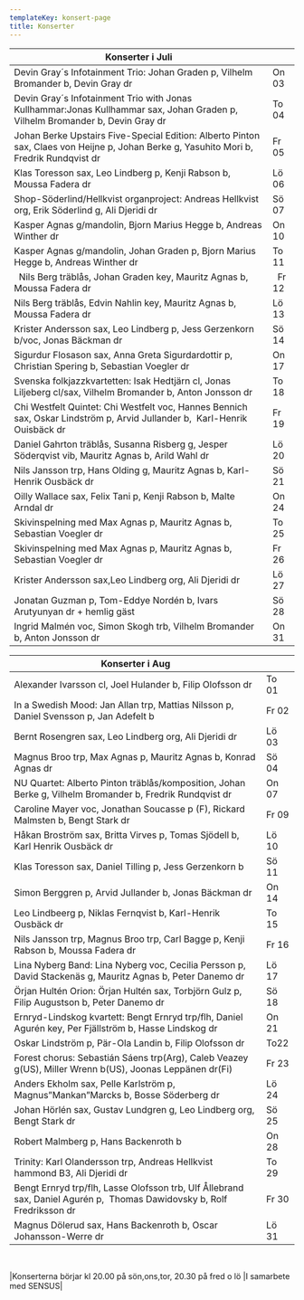 ```yaml
---
templateKey: konsert-page
title: Konserter
---
```



|Konserter i Juli |  |
|------------------------|----|
| Devin Gray´s Infotainment Trio: Johan Graden p, Vilhelm Bromander b, Devin Gray dr|On 03|
|Devin Gray´s Infotainment Trio with Jonas Kullhammar:Jonas Kullhammar sax, Johan Graden p, Vilhelm Bromander b, Devin Gray dr |To 04|
|Johan Berke Upstairs Five-Special Edition: Alberto Pinton sax, Claes von Heijne p, Johan Berke g, Yasuhito Mori b,  		 		Fredrik Rundqvist dr|Fr 05|
|Klas Toresson sax, Leo Lindberg p, Kenji Rabson b, Moussa Fadera dr|Lö 06|
|Shop-Söderlind/Hellkvist organproject: Andreas Hellkvist org, Erik Söderlind g, Ali Djeridi dr|Sö 07|
|Kasper Agnas g/mandolin, Bjorn Marius Hegge b, Andreas Winther dr|On 10|  	
 |Kasper Agnas g/mandolin, Johan Graden p, Bjorn Marius Hegge b, Andreas Winther dr|To 11|  
|  Nils Berg träblås, Johan Graden key, Mauritz Agnas b, Moussa Fadera dr|  Fr 12|
|Nils Berg träblås, Edvin Nahlin key, Mauritz Agnas b, Moussa Fadera dr|Lö 13|
|Krister Andersson sax, Leo Lindberg p, Jess Gerzenkorn b/voc, Jonas Bäckman dr|Sö 14|
|Sigurdur Flosason sax, Anna Greta Sigurdardottir p, Christian Spering b, Sebastian Voegler dr|On 17|
|Svenska folkjazzkvartetten: Isak Hedtjärn cl, Jonas Liljeberg cl/sax, Vilhelm Bromander b, Anton Jonsson dr|To 18|
|Chi Westfelt Quintet: Chi Westfelt voc, Hannes Bennich sax, Oskar Lindström p, Arvid Jullander b,  Karl-Henrik Ouisbäck dr|Fr 19|
Daniel Gahrton träblås, Susanna Risberg g, Jesper Söderqvist vib, Mauritz Agnas b, Arild Wahl dr|Lö 20|
|Nils Jansson trp, Hans Olding g, Mauritz Agnas b, Karl-Henrik Ousbäck dr|Sö 21|
|Oilly Wallace sax, Felix Tani p, Kenji Rabson b, Malte Arndal dr|On 24|
|Skivinspelning med Max Agnas p, Mauritz Agnas b, Sebastian Voegler dr|To 25|
|Skivinspelning med Max Agnas p, Mauritz Agnas b, Sebastian Voegler dr|Fr 26|
|Krister Andersson sax,Leo Lindberg org, Ali Djeridi dr|Lö 27|
|Jonatan Guzman p, Tom-Eddye Nordén b, Ivars Arutyunyan dr + hemlig gäst|Sö 28|
|Ingrid Malmén voc, Simon Skogh trb, Vilhelm Bromander b, Anton Jonsson dr|On 31|

|Konserter i Aug|  |
|------------------------|----|
|Alexander Ivarsson cl, Joel Hulander b, Filip Olofsson dr|To 01|
|In a Swedish Mood: Jan Allan trp, Mattias Nilsson p, Daniel Svensson p, Jan Adefelt b|Fr 02| 
|Bernt Rosengren sax, Leo Lindberg org, Ali Djeridi dr|Lö 03|
|Magnus Broo trp, Max Agnas p, Mauritz Agnas b, Konrad Agnas dr|Sö 04|
|NU Quartet: Alberto Pinton träblås/komposition, Johan Berke g, Vilhelm Bromander b, Fredrik Rundqvist dr|On 07|
|Caroline Mayer voc, Jonathan Soucasse p (F), Rickard Malmsten b, Bengt Stark dr|Fr 09|
|Håkan Broström sax, Britta Virves p, Tomas Sjödell b, Karl Henrik Ousbäck dr|Lö 10|
|Klas Toresson sax, Daniel Tilling p, Jess Gerzenkorn b|Sö 11|
|Simon Berggren p, Arvid Jullander b, Jonas Bäckman dr|On 14|
|Leo Lindbeerg p, Niklas Fernqvist b,  Karl-Henrik Ousbäck dr|To 15|
|Nils Jansson trp, Magnus Broo trp, Carl Bagge p, Kenji Rabson b, Moussa Fadera dr|Fr 16|
|Lina Nyberg Band: Lina Nyberg voc, Cecilia Persson p, David Stackenäs g, Mauritz Agnas b, Peter Danemo dr|Lö 17|
|Örjan Hultén Orion: Örjan Hultén sax, Torbjörn Gulz p, Filip Augustson b, Peter Danemo dr|Sö 18|
|Ernryd-Lindskog kvartett: Bengt Ernryd trp/flh, Daniel Agurén key, Per Fjällström b, Hasse Lindskog dr|On 21|
|Oskar Lindström p, Pär-Ola Landin b, Filip Olofsson dr|To22|
|Forest chorus: Sebastián Sáens trp(Arg), Caleb Veazey g(US), Miller Wrenn b(US), Joonas Leppänen dr(Fi)|Fr 23|
|Anders Ekholm sax, Pelle Karlström p, Magnus”Mankan”Marcks b, Bosse Söderberg dr|Lö 24|
|Johan Hörlén sax, Gustav Lundgren g, Leo Lindberg org, Bengt Stark dr|Sö 25|
|Robert Malmberg p, Hans Backenroth b|On 28|
|Trinity: Karl Olandersson trp, Andreas Hellkvist hammond B3, Ali Djeridi dr|To 29|
|Bengt Ernryd trp/flh, Lasse Olofsson trb, Ulf Ållebrand sax, Daniel Agurén p,  Thomas Dawidovsky b, Rolf Fredriksson dr|Fr 30|
|Magnus Dölerud sax, Hans Backenroth b, Oscar Johansson-Werre dr| Lö 31|
   


|Konserterna börjar kl 20.00 på sön,ons,tor,
                     20.30 på fred o lö 
                   |I samarbete med SENSUS|	
